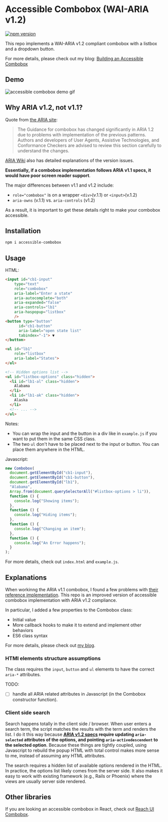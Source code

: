 # Accessible Combobox (WAI-ARIA v1.2)

[![npm version](https://badge.fury.io/js/accessible-combobox.svg)](https://badge.fury.io/js/accessible-combobox)

This repo implements a WAI-ARIA v1.2 compliant combobox with a listbox and a dropdown button.

For more details, please check out my blog: [Building an Accessible Combobox](https://blog.junjizhi.com/all/technical/2020/10/18/a11y-combobox.html)

## Demo

![accessible combobox demo gif](https://user-images.githubusercontent.com/2715151/96359280-03a79d80-10df-11eb-909b-be8eed0ee6b8.gif)


## Why ARIA v1.2, not v1.1?

Quote from [the ARIA site](https://www.w3.org/TR/wai-aria-1.2/#combobox):

> The Guidance for combobox has changed significantly in ARIA 1.2 due to problems with implementation of the previous patterns. Authors and developers of User Agents, Assistive Technologies, and Conformance Checkers are advised to review this section carefully to understand the changes.

[ARIA Wiki](https://github.com/w3c/aria/wiki/Resolving-ARIA-1.1-Combobox-Issues) also has detailed explanations of the version issues.

__Essentially, if a combobox implementation follows ARIA v1.1 specs, it would have poor
screen reader support__.

The major differences between v1.1 and v1.2 include:
- `role="combobox"` is on a wrapper `<div>`(v.1.1) or `<input>`(v.1.2)
- `aria-owns` (v.1.1) vs. `aria-controls` (v1.2)

As a result, it is important to get these details right to make your combobox accessible.

## Installation

```bash
npm i accessible-combobox
```

## Usage

HTML:

```html
<input id="cb1-input"
    type="text"
    role="combobox"
    aria-label="Enter a state"
    aria-autocomplete="both"
    aria-expanded="false"
    aria-controls="lb1"
    aria-haspopup="listbox"
    />
<button type="button"
      id="cb1-button"
      aria-label="open state list"
      tabindex="-1"> ▼
</button>

<ul id="lb1"
    role="listbox"
    aria-label="States">
</ul>

<!-- Hidden options list -->
<ul id="listbox-options" class="hidden">
  <li id="lb1-al" class="hidden">
    Alabama
  </li>
  <li id="lb1-ak" class="hidden">
    Alaska
  </li>
  <!-- ... -->
</ul>
```

Notes:

- You can wrap the input and the button in a div like in `example.js` if you want to put them in the same CSS class.
- The two `ul` don't have to be placed next to the input or button. You can place them anywhere in the HTML.

Javascript:

```javascript
new Combobox(
  document.getElementById("cb1-input"),
  document.getElementById("cb1-button"),
  document.getElementById("lb1"),
  "Alabama",
  Array.from(document.querySelectorAll("#listbox-options > li")),
  function () {
    console.log("Showing items");
  },
  function () {
    console.log("Hiding items");
  },
  function () {
    console.log("Changing an item");
  },
  function () {
    console.log("An Error happens");
  }
);
```

For more details, check out `index.html` and `example.js`.

## Explanations
When workinng the ARIA v1.1 combobox, I found a few problems with [their reference implementation](https://www.w3.org/TR/wai-aria-practices/examples/combobox/aria1.1pattern/listbox-combo.html).
This repo is an improved version of accessible combobox implementation with ARIA v1.2 compliance.

In particular, I added a few properties to the Combobox class:
  - Initial value
  - More callback hooks to make it to extend and implement other behaviors
  - ES6 class syntax

For more details, please check out [my blog](https://blog.junjizhi.com/all/technical/2020/10/18/a11y-combobox.html).

### HTMl elements structure assumptions

The class requires the `input`, `button` and `ul` elements to have the correct `aria-*` attributes.

TODO:

- [ ] handle all ARIA related attributes in Javascript (in the Combobox constructor function).


### Client side search

Search happens totally in the client side / browser. When user enters a search term, the script
matches the results with the term and renders the list. I do it this way because __[ARIA v1.2 specs](https://www.w3.org/TR/wai-aria-practices-1.2/#combobox)
require updating `aria-selected` attributes of the options, and pointing `aria-activedescendent` to the selected option__. Because
these things are tightly coupled, using Javascript to rebuild the popup HTML with total control makes more sense to me, instead of assuming any HTML attributes.

The search requires a hidden list of available
options rendered in the HTML. In practice, the options list likely comes from the server side. It also makes it easy to work with existing framework (e.g., Rails or Phoenix) where the views are
usually server side rendered.

## Other libraries

If you are looking an accessible combobox in React, check out [Reach UI Combobox](https://reach.tech/combobox/).
